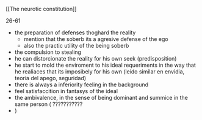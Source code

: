 [[The neurotic constitution]]

26-61

- the preparation of defenses thoghard the reality
	- mention that the soberb its a agresive defense of the ego
	- also the practic utility of the being soberb
- the compulsion to stealing
- he can distorcionate the reality for his own seek (predisposition)
- he start to mold the enviroment to his ideal requeriments in the way that he realiaces that its imposibely for his own
	(leido similar en envidia, teoria del apego, seguridad)
- there is always a inferiority feeling in the background
- feel satisfaccition in fantasys  of the ideal
- the ambivalence, in the sense of being dominant and summice in the same person (
	???????????
- )


